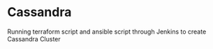 # Cassandra
Running terraform script and ansible script through Jenkins to create Cassandra Cluster
